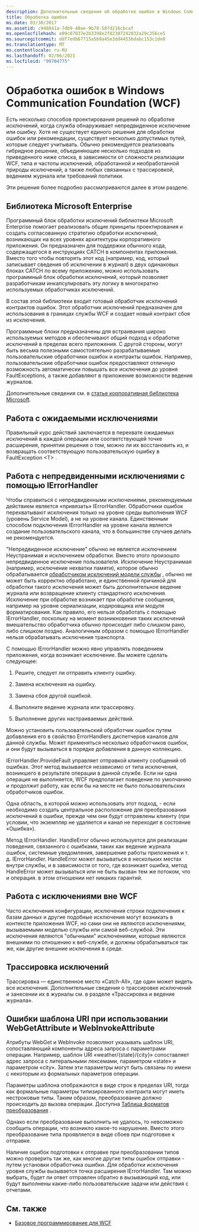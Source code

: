 ```yaml
---
description: Дополнительные сведения об обработке ошибок в Windows Communication Foundation (WCF)
title: Обработка ошибок
ms.date: 03/30/2017
ms.assetid: c948841a-7db9-40ae-9b78-587d216cbcaf
ms.openlocfilehash: e09c07037e2b3398e2f82307242032a29c356ce5
ms.sourcegitcommit: ddf7edb67715a5b9a45e3dd44536dabc153c1de0
ms.translationtype: MT
ms.contentlocale: ru-RU
ms.lasthandoff: 02/06/2021
ms.locfileid: "99704775"
---
```

# <a name="error-handling-in-windows-communication-foundation-wcf"></a>Обработка ошибок в Windows Communication Foundation (WCF)

Есть несколько способов проектирования решений по обработке исключений, когда служба обнаруживает непредвиденное исключение или ошибку. Хотя не существует единого решения для обработки ошибок или рекомендации, существует несколько допустимых путей, которые следует учитывать. Обычно рекомендуется реализовать гибридное решение, объединяющее несколько подходов из приведенного ниже списка, в зависимости от сложности реализации WCF, типа и частоты исключений, обработанной и необработанной природы исключений, а также любых связанных с трассировкой, ведением журнала или требований политики.

Эти решения более подробно рассматриваются далее в этом разделе.

## <a name="the-microsoft-enterprise-library"></a>Библиотека Microsoft Enterprise

Программный блок обработки исключений библиотеки Microsoft Enterprise помогает реализовать общие принципы проектирования и создать согласованную стратегию обработки исключений, возникающих на всех уровнях архитектуры корпоративного приложения. Он предназначен для поддержки обычного кода, содержащегося в инструкциях CATCH в компонентах приложения. Вместо того чтобы повторять этот код (например, код, который записывает сведения об исключении в журнал) в двух одинаковых блоках CATCH по всему приложению, можно использовать программный блок обработки исключений, который позволяет разработчикам инкапсулировать эту логику в многократно используемых обработчиках исключений.

В состав этой библиотеки входит готовый обработчик исключений контрактов ошибок. Этот обработчик исключений предназначен для использования в границах службы WCF и создает новый контракт сбоя из исключения.

Программные блоки предназначены для встраивания широко используемых методов и обеспечивают общий подход к обработке исключений в пределах всего приложения. С другой стороны, могут быть весьма полезными самостоятельно разрабатываемые пользовательские обработчики ошибок и контракты ошибок. Например, пользовательские обработчики ошибок предоставляют отличную возможность автоматически повышать все исключения до уровня FaultExceptions, а также добавляют в приложение возможности ведения журналов.

Дополнительные сведения см. в [статье корпоративная библиотека Microsoft](/previous-versions/msp-n-p/ff632023(v=pandp.10)).

## <a name="dealing-with-expected-exceptions"></a>Работа с ожидаемыми исключениями

Правильный курс действий заключается в перехвате ожидаемых исключений в каждой операции или соответствующей точке расширения, принятии решения о том, можно ли их восстановить из, и возвращать соответствующую пользовательскую ошибку в FaultException \<T> .
  
## <a name="dealing-with-unexpected-exceptions-using-an-ierrorhandler"></a>Работа с непредвиденными исключениями с помощью IErrorHandler

Чтобы справиться с непредвиденными исключениями, рекомендуемым действием является «привязать» IErrorHandler. Обработчики ошибок перехватывают исключения только на уровне среды выполнения WCF (уровень Service Model), а не на уровне канала. Единственным способом подключения IErrorHandler на уровне канала является создание пользовательского канала, что в большинстве случаев делать не рекомендуется.

"Непредвиденное исключение" обычно не является исключением Неустранимая и исключением обработки. Вместо этого произошло непредвиденное исключение пользователя. Исключение Неустранимая (например, исключение нехватки памяти), которое обычно обрабатывается [обработчиком исключений модели службы](xref:System.ServiceModel.Dispatcher.ExceptionHandler) , обычно не может быть корректно обработано, и единственной причиной для обработки такого исключения может быть дополнительное ведение журнала или возвращение клиенту стандартного исключения. Исключение при обработке возникает при обработке сообщения, например на уровне сериализации, кодировщика или модуля форматирования. Как правило, его нельзя обработать с помощью IErrorHandler, поскольку на момент возникновения таких исключений вмешательство обработчика обычно происходит либо слишком рано, либо слишком поздно. Аналогичным образом с помощью IErrorHandler нельзя обрабатывать исключения транспорта.

С помощью IErrorHandler можно явно управлять поведением приложения, когда возникает исключение. Вы можете сделать следующее:  

1. Решите, следует ли отправить клиенту ошибку.

2. Замена исключения на ошибку.

3. Замена сбоя другой ошибкой.

4. Выполните ведение журнала или трассировку.

5. Выполнение других настраиваемых действий.

Можно установить пользовательский обработчик ошибок путем добавления его в свойство ErrorHandlers диспетчеров каналов для данной службы.  Может применяться несколько обработчиков ошибок, и они будут вызываться в порядке добавления в данную коллекцию.

IErrorHandler.ProvideFault управляет отправкой клиенту сообщений об ошибках. Этот метод вызывается независимо от типа исключения, возникшего в результате операции в данной службе. Если ни одна операция не выполняется, WCF предполагает поведение по умолчанию и продолжит работу, как если бы на месте не было пользовательских обработчиков ошибок.

Одна область, в которой можно использовать этот подход, - если необходимо создать центральное расположение для преобразования исключений в ошибки, прежде чем они будут отправлены клиенту (при условии, что экземпляр не удаляется и канал не переходит в состояние «Ошибка»).

Метод IErrorHandler. HandleError обычно используется для реализации поведения, связанного с ошибками, таких как ведение журнала ошибок, системные уведомления, завершение работы приложения и т. д. IErrorHandler. HandleError может вызываться в нескольких местах внутри службы, и в зависимости от того, где возникает ошибка, метод HandleError может вызываться или не быть вызван тем же потоком, что и операция. в этом отношении нет никаких гарантий.

## <a name="dealing-with-exceptions-outside-wcf"></a>Работа с исключениями вне WCF

Часто исключения конфигурации, исключения строки подключения к базам данных и другие подобные исключения могут возникать в контексте приложения WCF, но сами они не являются исключениями, вызываемыми моделью службы или самой веб-службой. Эти исключения являются "обычными" исключениями, которые являются внешними по отношению к веб-службе, и должны обрабатываться так же, как другие внешние исключения в среде.

## <a name="tracing-exceptions"></a>Трассировка исключений

Трассировка — единственное место «Catch-All», где один может видеть все исключения. Дополнительные сведения о трассировке исключений и занесении их в журналы см. в разделе «Трассировка и ведение журнала».

## <a name="uri-template-errors-when-using-webgetattribute-and-webinvokeattribute"></a>Ошибки шаблона URI при использовании WebGetAttribute и WebInvokeAttribute

Атрибуты WebGet и WebInvoke позволяют указывать шаблон URI, сопоставляющий компоненты адреса запроса с параметрами операции. Например, шаблон URI «weather/{state}/{city}» сопоставляет адрес запроса с литеральными лексемами, параметром «state» и параметром «city». Затем эти параметры могут быть связаны по имени с некоторым из формальных параметров операции.

Параметры шаблона отображаются в виде строк в пределах URI, тогда как формальные параметры типизированного контракта могут иметь нестроковые типы. Таким образом, преобразование должно происходить до вызова операции. Доступна [Таблица форматов преобразования](wcf-web-http-programming-model-overview.md) .

Однако если преобразование выполнить не удалось, то невозможно сообщить операции, что возникло какое-то нарушение. Вместо этого преобразование типа проявляется в виде сбоев при подготовке к отправке.

Наличие ошибок подготовки к отправке при преобразовании типов можно проверить так же, как многие другие типы ошибок отправки - путем установки обработчика ошибки. Для обработки исключения уровня службы вызывается точка расширения IErrorHandler. Там можно выбрать, будет ли ответ отправлен обратно в вызывающий код, или будут выполнены какие-либо пользовательские задачи или действия с отчетами.

## <a name="see-also"></a>См. также

- [Базовое программирование для WCF](../basic-wcf-programming.md)
